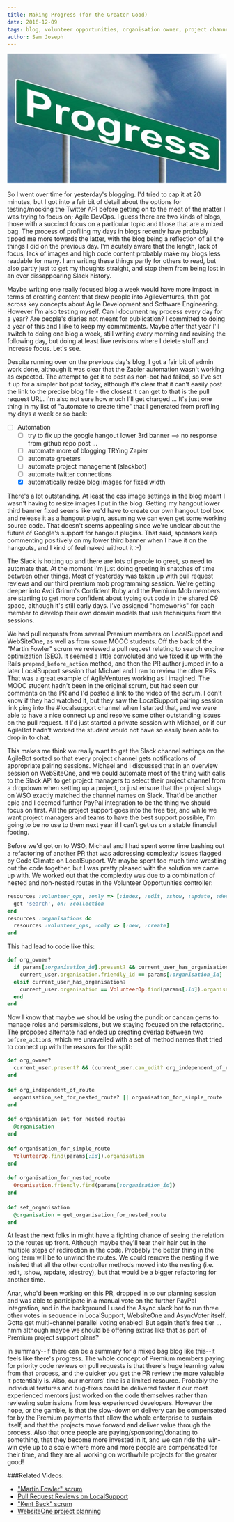 ```yaml
---
title: Making Progress (for the Greater Good)
date: 2016-12-09
tags: blog, volunteer opportunities, organisation owner, project channel, code, people
author: Sam Joseph
---
```


![progress](/images/progress.jpg)

So I went over time for yesterday's blogging.  I'd tried to cap it at 20 minutes, but I got into a fair bit of detail about the options for testing/mocking the Twitter API before getting on to the meat of the matter I was trying to focus on; Agile DevOps.  I guess there are two kinds of blogs, those with a succinct focus on a particular topic and those that are a mixed bag.  The process of profiling my days in blogs recently have probably tipped me more towards the latter, with the blog being a reflection of all the things I did on the previous day.  I'm acutely aware that the length, lack of focus, lack of images and high code content probably make my blogs less readable for many.  I am writing these things partly for others to read, but also partly just to get my thoughts straight, and stop them from being lost in an ever dissappearing Slack history.

Maybe writing one really focused blog a week would have more impact in terms of creating content that drew people into AgileVentures, that got across key concepts about Agile Development and Software Engineering.  However I'm also testing myself.  Can I document my process every day for a year?  Are people's diaries not meant for publication?  I committed to doing a year of this and I like to keep my commitments.  Maybe after that year I'll switch to doing one blog a week, still writing every morning and revising the following day, but doing at least five revisions where I delete stuff and increase focus. Let's see.

Despite running over on the previous day's blog, I got a fair bit of admin work done, although it was clear that the Zapier automation wasn't working as expected.  The attempt to get it to post as non-bot had failed, so I've set it up for a simpler bot post today, although it's clear that it can't easily post the link to the precise blog file - the closest it can get to that is the pull request URL.  I'm also not sure how much I'll get charged ... It's just one thing in my list of "automate to create time" that I generated from profiling my days a week or so back:

* [ ] Automation
  - [ ] try to fix up the google hangout lower 3rd banner --> no response from github repo post ...
  - [ ] automate more of blogging TRYing Zapier
  - [ ] automate greeters
  - [ ] automate project management (slackbot)
  - [ ] automate twitter connections
  - [x] automatically resize blog images for fixed width
  
There's a lot outstanding.  At least the css image settings in the blog meant I wasn't having to resize images I put in the blog.  Getting my hangout lower third banner fixed seems like we'd have to create our own hangout tool box and release it as a hangout plugin, assuming we can even get some working source code.  That doesn't seems appealing since we're unclear about the future of Google's support for hangout plugins.   That said, sponsors keep commenting positively on my lower third banner when I have it on the hangouts, and I kind of feel naked without it :-)

The Slack is hotting up and there are lots of people to greet, so need to automate that.  At the moment I'm just doing greeting in snatches of time between other things.  Most of yesterday was taken up with pull request reviews and our third premium mob programming session.  We're getting deeper into Avdi Grimm's Confident Ruby and the Premium Mob members are starting to get more confident about typing out code in the shared C9 space, although it's still early days.  I've assigned "homeworks" for each member to develop their own domain models that use techniques from the sessions.

We had pull requests from several Premium members on LocalSupport and WebSiteOne, as well as from some MOOC students.  Off the back of the "Martin Fowler" scrum we reviewed a pull request relating to search engine optimization (SEO).  It seemed a little convoluted and we fixed it up with the Rails `prepend_before_action` method, and then the PR author jumped in to a later LocalSupport session that Michael and I ran to review the other PRs.  That was a great example of AgileVentures working as I imagined.  The MOOC student hadn't been in the original scrum, but had seen our comments on the PR and I'd posted a link to the video of the scrum.  I don't know if they had watched it, but they saw the LocalSupport pairing session link ping into the #localsupport channel when I started that, and we were able to have a nice connect up and resolve some other outstanding issues on the pull request.  If I'd just started a private session with Michael, or if our AgileBot hadn't worked the student would not have so easily been able to drop in to chat.

This makes me think we really want to get the Slack channel settings on the AgileBot sorted so that every project channel gets notifications of appropriate pairing sessions.  Michael and I discussed that in an overview session on WebSiteOne, and we could automate most of the thing with calls to the Slack API to get project managers to select their project channel from a dropdown when setting up a project, or just ensure that the project slugs on WSO exactly matched the channel names on Slack.  That'd be another epic and I deemed further PayPal integration to be the thing we should focus on first.  All the project support goes into the free tier, and while we want project managers and teams to have the best support possible, I'm going to be no use to them next year if I can't get us on a stable financial footing.

Before we'd got on to WSO, Michael and I had spent some time bashing out a refactoring of another PR that was addressing complexity issues flagged by Code Climate on LocalSupport.  We maybe spent too much time wrestling out the code together, but I was pretty pleased with the solution we came up with.  We worked out that the complexity was due to a combination of nested and non-nested routes in the Volunteer Opportunities controller:

```rb
resources :volunteer_ops, :only => [:index, :edit, :show, :update, :destroy] do
  get 'search', on: :collection
end
resources :organisations do
  resources :volunteer_ops, :only => [:new, :create]
end
```

This had lead to code like this:

```rb
def org_owner?
  if params[:organisation_id].present? && current_user_has_organisation?
    current_user.organisation.friendly_id == params[:organisation_id]
  elsif current_user_has_organisation?
    current_user.organisation == VolunteerOp.find(params[:id]).organisation
  end
end
```

Now I know that maybe we should be using the pundit or cancan gems to manage roles and persmissions, but we staying focused on the refactoring. The proposed alternate had ended up creating overlap between two `before_action`s, which we unravelled with a set of method names that tried to connect up with the reasons for the split:

```rb
def org_owner?
  current_user.present? && (current_user.can_edit? org_independent_of_route)
end

def org_independent_of_route
  organisation_set_for_nested_route? || organisation_for_simple_route
end

def organisation_set_for_nested_route?
  @organisation
end

def organisation_for_simple_route
  VolunteerOp.find(params[:id]).organisation
end

def organisation_for_nested_route
  Organisation.friendly.find(params[:organisation_id])
end

def set_organisation
  @organisation = get_organisation_for_nested_route
end
```

At least the next folks in might have a fighting chance of seeing the relation to the routes up front.  Although maybe they'll tear their hair out in the multiple steps of redirection in the code.  Probably the better thing in the long term will be to unwind the routes.  We could remove the nesting if we insisted that all the other controller methods moved into the nesting (i.e. :edit, :show, :update, :destroy), but that would be a bigger refactoring for another time.

Anar, who'd been working on this PR, dropped in to our planning session and was able to participate in a manual vote on the further PayPal integration, and in the background I used the Async slack bot to run three other votes in sequence in LocalSupport, WebsiteOne and AsyncVoter itself.  Gotta get multi-channel parallel voting enabled!  But again that's free tier ... hmm although maybe we should be offering extras like that as part of Premium project support plans?

In summary--if there can be a summary for a mixed bag blog like this--it feels like there's progress. The whole concept of Premium members paying for priority code reviews on pull requests is that there's huge learning value from that process, and the quicker you get the PR review the more valuable it potentially is.  Also, our mentors' time is a limited resource.  Probably the individual features and bug-fixes could be delivered faster if our most experienced mentors just worked on the code themselves rather than reviewing submissions from less experienced developers.  However the hope, or the gamble, is that the slow-down on delivery can be compensated for by the Premium payments that allow the whole enterprise to sustain itself, and that the projects move forward and deliver value through the process.  Also that once people are paying/sponsoring/donating to something, that they become more invested in it, and we can ride the win-win cyle up to a scale where more and more people are compensated for their time, and they are all working on worthwhile projects for the greater good!

###Related Videos:

* ["Martin Fowler" scrum](https://www.youtube.com/watch?v=PjpUk3fBBDs)
* [Pull Request Reviews on LocalSupport](https://www.youtube.com/watch?v=-PeG-5Egd2E)
* ["Kent Beck" scrum](https://www.youtube.com/watch?v=m4uOCp6ZfyE)
* [WebsiteOne project planning](https://www.youtube.com/watch?v=kpk5yNiQox8)

  
